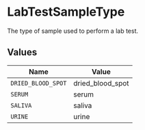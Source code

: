 # LabTestSampleType

The type of sample used to perform a lab test.


## Values

| Name               | Value              |
| ------------------ | ------------------ |
| `DRIED_BLOOD_SPOT` | dried_blood_spot   |
| `SERUM`            | serum              |
| `SALIVA`           | saliva             |
| `URINE`            | urine              |